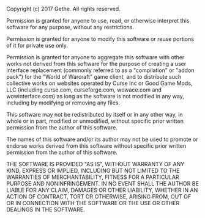 Copyright (c) 2017 Gethe. All rights reserved.

Permission is granted for anyone to use, read, or otherwise interpret this
software for any purpose, without any restrictions.

Permission is granted for anyone to modify this software or reuse portions
of it for private use only.

Permission is granted for anyone to aggregate this software with other works
not derived from this software for the purpose of creating a user interface
replacement (commonly referred to as a "compilation" or "addon pack") for the
"World of Warcraft" game client, and to distribute such collective works on
websites operated by Curse Inc or Good Game Mods, LLC (including curse.com,
curseforge.com, wowace.com and wowinterface.com) as long as the software is
not modified in any way, including by modifying or removing any files.

This software may not be redistributed by itself or in any other way, in whole
or in part, modified or unmodified, without specific prior written permission
from the author of this software.

The names of this software and/or its author may not be used to promote or
endorse works derived from this software without specific prior written
permission from the author of this software.

THE SOFTWARE IS PROVIDED "AS IS", WITHOUT WARRANTY OF ANY KIND, EXPRESS OR
IMPLIED, INCLUDING BUT NOT LIMITED TO THE WARRANTIES OF MERCHANTABILITY, 
FITNESS FOR A PARTICULAR PURPOSE AND NONINFRINGEMENT. IN NO EVENT SHALL THE 
AUTHOR BE LIABLE FOR ANY CLAIM, DAMAGES OR OTHER LIABILITY, WHETHER IN AN 
ACTION OF CONTRACT, TORT OR OTHERWISE, ARISING FROM, OUT OF OR IN CONNECTION 
WITH THE SOFTWARE OR THE USE OR OTHER DEALINGS IN THE SOFTWARE.
